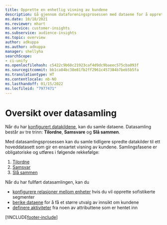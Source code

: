 ```yaml
---
title: Opprette en enhetlig visning av kundene
description: Gå gjennom dataforeningsprosessen med dataene for å opprette ett hoveddatasett med kundeprofiler.
ms.date: 10/18/2021
ms.reviewer: mhart
ms.service: customer-insights
ms.subservice: audience-insights
ms.topic: overview
author: adkuppa
ms.author: adkuppa
manager: shellyha
searchScope:
- ci-unify
ms.openlocfilehash: c5422c9b60c21923caf4d9dc9baeec575cba093f
ms.sourcegitcommit: bb1ca84bc38e81fb2ff2961c457384b7beb5b5fa
ms.translationtype: HT
ms.contentlocale: nb-NO
ms.lasthandoff: 01/15/2022
ms.locfileid: "7977471"
---
```

# <a name="data-unification-overview"></a>Oversikt over datasamling

Når du har [konfigurert datakildene](data-sources.md), kan du samle dataene. Datasamling består av tre trinn: **Tilordne**, **Samsvare** og **Slå sammen**.

Med datasamlingsprosessen kan du samle tidligere spredte datakilder til ett hoveddatasett som gir en ensartet visning av kundene. Samlingsfasene er obligatoriske og utføres i følgende rekkefølge:

1. [Tilordne](map-entities.md)
2. [Samsvar](match-entities.md)
3. [Slå sammen](merge-entities.md)

Når du har fullført datasamlingen, kan du

- [konfigurere relasjoner mellom enheter](relationships.md) hvis du vil opprette sofistikerte segmenter
- [berike dataene](enrichment-hub.md) for å få et større utvalg av innsikt om kundene
- [definere aktiviteter](activities.md) fra noen av attributtene som er hentet inn


[!INCLUDE[footer-include](../includes/footer-banner.md)]